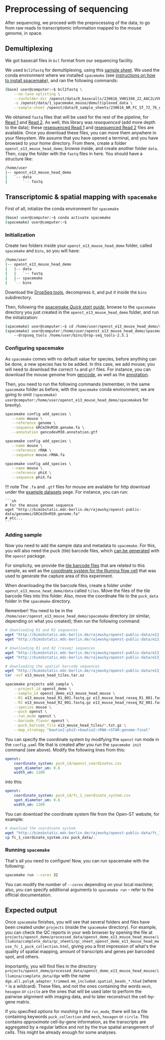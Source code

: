 # Preprocessing of sequencing

After sequencing, we proceed with the preprocessing of the data, to go from raw reads to
transcriptomic information mapped to the mouse genome, in space.

## Demultiplexing
We got basecall files in `bcl` format from our sequencing facility.

We used `bcl2fastq` for demultiplexing, using this [sample sheet](../../static/examples/e13_mouse_head_mouse/sample_sheet.csv).
We used the conda environment where we installed `spacemake` (see [instructions
on how to install spacemake](https://spacemake.readthedocs.io/en/latest/install.html)), and ran the following commands:

```sh
(base) user@computer:~$ bcl2fastq \
    --no-lane-splitting \
    --runfolder-dir /openst/data/0_basecalls/230616_VH01346_22_AAC2LVVHV \
    -o /openst/data/1_spacemake_mouse/demultiplexed_data \
    --sample-sheet /openst/data/0_sample_sheets/230616_NR_FC_ST_72_76_AT_01.csv
```

We obtained `fastq` files that will be used for the rest of the pipeline, for [Read 1](http://bimsbstatic.mdc-berlin.de/rajewsky/openst-public-data/e13_mouse_head_R1_001.fastq.gz) and [Read 2](http://bimsbstatic.mdc-berlin.de/rajewsky/openst-public-data/e13_mouse_head_R2_001.fastq.gz). As well, this library was *resequenced* (add more depth to the data); these [resequenced Read 1](http://bimsbstatic.mdc-berlin.de/rajewsky/openst-public-data/e13_mouse_head_reseq_R1_001.fastq.gz) and [resequenced Read 2](http://bimsbstatic.mdc-berlin.de/rajewsky/openst-public-data/e13_mouse_head_reseq_R2_001.fastq.gz) files are available. 
Once you download these files, you can move them anywhere in your filesystem. We assume that you have opened a terminal,
and you have browsed to your home directory. From there, create a folder `openst_e13_mouse_head_demo`; browse inside, and create
another folder `data`. Then, copy the folder with the `fastq` files in here. You should have a structure like:

```sh
/home/user
|-- openst_e13_mouse_head_demo
|   `-- data
|       `-- fastq
```

## Transcriptomic & spatial mapping with `spacemake`
First of all, intialize the conda environment for `spacemake`
```sh
(base) user@computer:~$ conda activate spacemake
(spacemake) user@computer:~$
```

### Initialization
Create two folders inside your `openst_e13_mouse_head_demo` folder, called `spacemake` and `bins`, so you will have:

```sh
/home/user
|-- openst_e13_mouse_head_demo
|   |-- data
|   |   `-- fastq
|   |-- spacemake
|   `-- bins
```

Download the [DropSeq tools](https://github.com/broadinstitute/Drop-seq/releases/download/v2.5.4/Drop-seq_tools-2.5.4.zip),
decompress it, and put it inside the `bins` subdirectory.

Then, following the [spacemake *Quick start guide*](https://spacemake.readthedocs.io/en/latest/quick-start/index.html#open-st-quick-start),
browse to the `spacemake` directory you just created in the `openst_e13_mouse_head_demo` folder, and run the initialization:

```sh
(spacemake) user@computer:~$ cd /home/user/openst_e13_mouse_head_demo/spacemake
(spacemake) user@computer:/home/user/openst_e13_mouse_head_demo/spacemake$ spacemake init
    --dropseq_tools /home/user/bins/Drop-seq_tools-2.5.1
```

### Configuring spacemake

As `spacemake` comes with no default value for species, before anything can be done, a new species has to be added.
In this case, we add mouse; you will need to download the correct `fa` and `gtf` files. For instance, you can download the
mouse genome from [gencode](https://ftp.ebi.ac.uk/pub/databases/gencode/Gencode_mouse/release_M9/GRCm38.p4.genome.fa.gz),
as well as the [annotation](https://ftp.ebi.ac.uk/pub/databases/gencode/Gencode_mouse/release_M9/gencode.vM9.annotation.gtf.gz).

Then, you need to run the following commands (remember, in the same `spacemake` folder as before, with the `spacemake` conda environment;
we are going to omit `(spacemake) user@computer:/home/user/openst_e13_mouse_head_demo/spacemake$` for brevity).

```sh
spacemake config add_species \
   --name mouse \
   --reference genome \
   --sequence GRCm39vM30.genome.fa \
   --annotation gencodevM30.annotation.gtf

spacemake config add_species \
   --name mouse \
   --reference rRNA \
   --sequence mouse.rRNA.fa

spacemake config add_species \
   --name mouse \
   --reference phiX \
   --sequence phiX.fa
```

!!! note
    The `.fa` and `.gtf` files for mouse are available for http download under the [example datasets](../datasets.md) page.
    For instance, you can run:

    ```sh
    # for the mouse genome sequence
    wget "http://bimsbstatic.mdc-berlin.de/rajewsky/openst-public-data/genomes/GRCm39vM30.genome.fa"
    # etc...
    ```

### Adding sample

Now you need to add the sample data and metadata to `spacemake`. For this, you will also need the puck (tile) barcode files, which [can be
generated](../../computational/preprocessing_sequencing.md#computing-barcodes-and-spatial-coordinates-of-all-tiles) with the `openst` package.

For simplicity, we provide the [tile barcode files](https://bimsbstatic.mdc-berlin.de/rajewsky/openst-public-data/e13_mouse_head_tiles.tar.xz) that are related to this sample, as well as the [coordinate system 
for the Illumina flow cell](https://bimsbstatic.mdc-berlin.de/rajewsky/openst-public-data/fc_1_coordinate_system.csv) that was used to generate the capture area of this experiment.

When downloading the tile barcode files, create a folder under `openst_e13_mouse_head_demo/data` called `tiles`. Move the files of the tile barcode files
into this folder. Also, move the coordinate file to the `puck_data` folder in the `spacemake` directory.

Remember! You need to be in the `/home/user/openst_e13_mouse_head_demo/spacemake` directory (or similar, depending on what you created);
then run the following command:

```sh
# downloading R1 and R2 sequences
wget "http://bimsbstatic.mdc-berlin.de/rajewsky/openst-public-data/e13_mouse_head_R1_001.fastq.gz"
wget "http://bimsbstatic.mdc-berlin.de/rajewsky/openst-public-data/e13_mouse_head_R2_001.fastq.gz"

# downloading R1 and R2 (reseq) sequences
wget "http://bimsbstatic.mdc-berlin.de/rajewsky/openst-public-data/e13_mouse_head_reseq_R1_001.fastq.gz"
wget "http://bimsbstatic.mdc-berlin.de/rajewsky/openst-public-data/e13_mouse_head_reseq_R2_001.fastq.gz"

# downloading the spatial barcode sequences
wget "http://bimsbstatic.mdc-berlin.de/rajewsky/openst-public-data/e13_mouse_head_tiles.tar.xz"
tar -xvf e13_mouse_head_tiles.tar.xz

spacemake projects add_sample \
    --project_id openst_demo \
    --sample_id openst_demo_e13_mouse_head_mouse \
    --R1 e13_mouse_head_R1_001.fastq.gz e13_mouse_head_reseq_R1_001.fastq.gz \
    --R2 e13_mouse_head_R2_001.fastq.gz e13_mouse_head_reseq_R2_001.fastq.gz \
    --species mouse \
    --puck openst \
    --run_mode openst \
    --barcode_flavor openst \
    --puck_barcode_file e13_mouse_head_tiles/*.txt.gz \
    --map_strategy "bowtie2:phiX->bowtie2:rRNA->STAR:genome:final"
```

You can specify the coordinate system by modifying the `openst` run mode in the `config.yaml` file that is created
after you run the `spacemake init` command (see above). Modify the following lines from this:

```yaml
openst:
    coordinate_system: puck_id/openst_coordinates.csv
    spot_diameter_um: 0.6
    width_um: 1200
```

into this:

```yaml
openst:
    coordinate_system: puck_id/fc_1_coordinate_system.csv
    spot_diameter_um: 0.6
    width_um: 1200
```

You can download the coordinate system file from the Open-ST website, for example:

```sh
# download the coordinate system
wget "http://bimsbstatic.mdc-berlin.de/rajewsky/openst-public-data/fc_1_coordinate_system.csv"
cp fc_1_coordinate_system.csv puck_data/.
```

### Running `spacemake`
That's all you need to configure! Now, you can run spacemake with the following:

```sh
spacemake run --cores 32
```

You can modify the number of `--cores` depending on your local machine; also, you can specify additional
arguments to `spacemake run` - refer to the official documentation.

## Expected output

Once `spacemake` finishes, you will see that several folders and files have been created under `projects`
(inside the `spacemake` directory). For example, you can check the QC reports in your web browser by opening the
file at `projects/openst_demo/processed_data/openst_demo_e13_mouse_head_mouse/illumina/complete_data/qc_sheets/qc_sheet_openst_demo_e13_mouse_head_mouse_fc_1_puck_collection.html`,
giving you a first impression of what's the quality of spatial mapping, amount of transcripts and genes per barcoded spot, and others.

Importantly, you will find files in the directory `projects/openst_demo/processed_data/openst_demo_e13_mouse_head_mouse/illumina/complete_data/dge`
with the name `dge.all.polyA_adapter_trimmed.mm_included.spatial_beads_*.h5ad` (where `*` is a wildcard). These files, and not the ones containing 
the words `mesh`, `hexagon` or `circle` are the ones that will be used later to perform the pairwise alignment with imaging data, and to
later reconstruct the cell-by-gene matrix.

If you specified options for *meshing* in the `run_mode`, there will be a file containing keywords `puck_collection` and `mesh`, `hexagon` or `circle`.
This contains *approximate* cell-by-gene information, as the transcripts are aggregated by a regular lattice and not by the true spatial arrangement of
cells. This might be already enough for some analyses. 